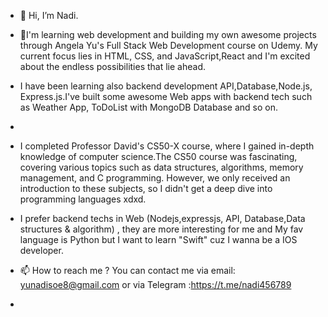 - 👋 Hi, I’m Nadi.
- 🌱I'm  learning web development and building my own awesome projects through Angela Yu's Full Stack Web Development course on Udemy.
   My current focus lies in HTML, CSS, and JavaScript,React and I'm excited about the endless possibilities that lie ahead.
  
-  I have been learning also backend development API,Database,Node.js, Express.js.I've built some awesome Web apps with backend tech such as Weather App, ToDoList with MongoDB Database and so on.
-
-  I completed Professor David's CS50-X course, where I gained in-depth knowledge of computer science.The CS50 course was fascinating, covering various topics such as data structures, algorithms, memory management, and C programming. However, we only received an introduction to these subjects, so I didn't get a deep dive into programming languages xdxd.
- I prefer backend techs in Web (Nodejs,expressjs, API, Database,Data structures & algorithm) , they are more interesting for me and My fav language is Python but I want to learn "Swift" cuz I wanna be a IOS developer.
- 📫 How to reach me ? You can contact me via email: yunadisoe8@gmail.com or via Telegram  :https://t.me/nadi456789
- 

<!---
nadi4567/nadi4567 is a ✨ special ✨ repository because its `README.md` (this file) appears on your GitHub profile.
You can click the Preview link to take a look at your changes.
--->
